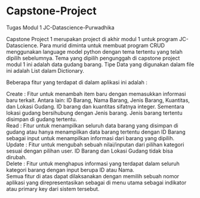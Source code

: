# Capstone-Project
Tugas Modul 1 JC-Datascience-Purwadhika

Capstone Project 1 merupakan project di akhir modul 1 untuk program JC-Datascience. 
Para murid diminta untuk membuat program CRUD menggunakan language model python dengan tema tertentu yang telah dipilih sebelumnya.
Tema yang dipilih pengunggah di capstone project modul 1 ini adalah data gudang barang.
Tipe Data yang digunakan dalam file ini adalah List dalam Dictionary. 

Beberapa fitur yang terdapat di dalam aplikasi ini adalah :

Create : Fitur untuk menambah item baru dengan memasukkan informasi baru terkait. Antara lain: ID Barang, Nama Barang, Jenis Barang, Kuantitas, dan Lokasi Gudang. ID barang dan kuantitas sifatnya integer. Sementara lokasi gudang bersihubung dengan Jenis barang. Jenis barang tertentu disimpan di gudang tertentu.<br>
Read : Fitur untuk menampilkan seluruh data barang yang disimpan di gudang atau hanya menampilkan data barang tertentu dengan ID Barang sebagai input untuk menampilkan informasi dari barang yang dipilih.<br>
Update : Fitur untuk mengubah sebuah nilai/inputan dari pilihan kategori sesuai dengan pilihan user. ID Barang dan Lokasi Gudang tidak bisa dirubah.<br>
Delete : Fitur untuk menghapus informasi yang terdapat dalam seluruh kategori barang dengan input berupa ID atau Nama. <br>
Semua fitur di atas dapat dilaksanakan dengan memilih sebuah nomor aplikasi yang direpresentasikan sebagai di menu utama sebagai indikator atau primary key dari sistem tersebut.
